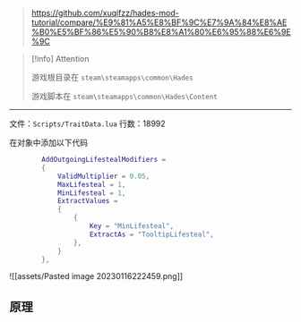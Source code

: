 
> https://github.com/xuqifzz/hades-mod-tutorial/compare/%E9%81%A5%E8%BF%9C%E7%9A%84%E8%AE%B0%E5%BF%86%E5%90%B8%E8%A1%80%E6%95%88%E6%9E%9C

> [!info] Attention
> 
> 游戏根目录在 `steam\steamapps\common\Hades`
> 
> 游戏脚本在 `steam\steamapps\common\Hades\Content`

---

文件：`Scripts/TraitData.lua`
行数：18992

在对象中添加以下代码

```lua
		AddOutgoingLifestealModifiers =
		{
			ValidMultiplier = 0.05,
			MaxLifesteal = 1,
			MinLifesteal = 1,
			ExtractValues =
			{
				{
					Key = "MinLifesteal",
					ExtractAs = "TooltipLifesteal",
				},
			}
		},
```


![[assets/Pasted image 20230116222459.png]]

## 原理

